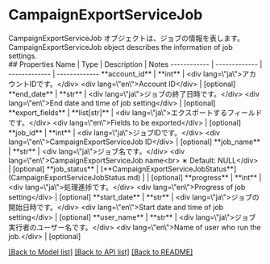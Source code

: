 # CampaignExportServiceJob

<div lang=\"ja\">CampaignExportServiceJob オブジェクトは、ジョブの情報を表します。</div> <div lang=\"en\">CampaignExportServiceJob object describes the information of job settings.</div> 
## Properties
Name | Type | Description | Notes
------------ | ------------- | ------------- | -------------
**account_id** | **int** | &lt;div lang&#x3D;\&quot;ja\&quot;&gt;アカウントIDです。&lt;/div&gt; &lt;div lang&#x3D;\&quot;en\&quot;&gt;Account ID&lt;/div&gt;  | [optional] 
**end_date** | **str** | &lt;div lang&#x3D;\&quot;ja\&quot;&gt;ジョブの終了日時です。&lt;/div&gt; &lt;div lang&#x3D;\&quot;en\&quot;&gt;End date and time of job setting&lt;/div&gt;  | [optional] 
**export_fields** | **list[str]** | &lt;div lang&#x3D;\&quot;ja\&quot;&gt;エクスポートするフィールドです。&lt;/div&gt; &lt;div lang&#x3D;\&quot;en\&quot;&gt;Fields to be exported&lt;/div&gt;  | [optional] 
**job_id** | **int** | &lt;div lang&#x3D;\&quot;ja\&quot;&gt;ジョブIDです。&lt;/div&gt; &lt;div lang&#x3D;\&quot;en\&quot;&gt;CampaignExportServiceJob ID&lt;/div&gt;  | [optional] 
**job_name** | **str** | &lt;div lang&#x3D;\&quot;ja\&quot;&gt;ジョブ名です。&lt;/div&gt; &lt;div lang&#x3D;\&quot;en\&quot;&gt;CampaignExportServiceJob name&lt;br&gt; ∗ Default: NULL&lt;/div&gt;  | [optional] 
**job_status** | [**CampaignExportServiceJobStatus**](CampaignExportServiceJobStatus.md) |  | [optional] 
**progress** | **int** | &lt;div lang&#x3D;\&quot;ja\&quot;&gt;処理進捗です。&lt;/div&gt; &lt;div lang&#x3D;\&quot;en\&quot;&gt;Progress of job setting&lt;/div&gt;  | [optional] 
**start_date** | **str** | &lt;div lang&#x3D;\&quot;ja\&quot;&gt;ジョブの開始日時です。&lt;/div&gt; &lt;div lang&#x3D;\&quot;en\&quot;&gt;Start date and time of job setting&lt;/div&gt;  | [optional] 
**user_name** | **str** | &lt;div lang&#x3D;\&quot;ja\&quot;&gt;ジョブ実行者のユーザー名です。&lt;/div&gt; &lt;div lang&#x3D;\&quot;en\&quot;&gt;Name of user who run the job.&lt;/div&gt;  | [optional] 

[[Back to Model list]](../README.md#documentation-for-models) [[Back to API list]](../README.md#documentation-for-api-endpoints) [[Back to README]](../README.md)


